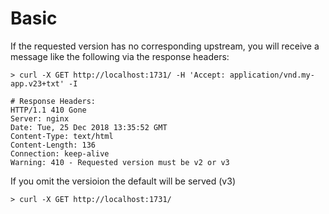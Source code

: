# Basic

If the requested version has no corresponding upstream, you will receive a message like the following via the response headers:

```
> curl -X GET http://localhost:1731/ -H 'Accept: application/vnd.my-app.v23+txt' -I

# Response Headers:
HTTP/1.1 410 Gone
Server: nginx
Date: Tue, 25 Dec 2018 13:35:52 GMT
Content-Type: text/html
Content-Length: 136
Connection: keep-alive
Warning: 410 - Requested version must be v2 or v3
```

If you omit the versioion the default will be served (v3)

```
> curl -X GET http://localhost:1731/
```
